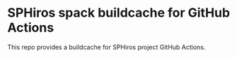 # SPHiros spack buildcache for GitHub Actions

This repo provides a buildcache for SPHiros project GitHub Actions.
